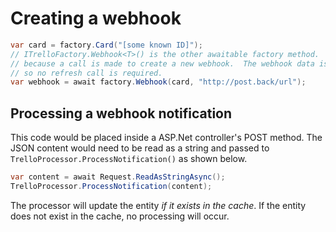 # Creating a webhook

```csharp
var card = factory.Card("[some known ID]");
// ITrelloFactory.Webhook<T>() is the other awaitable factory method.  This is
// because a call is made to create a new webhook.  The webhook data is downloaded,
// so no refresh call is required.
var webhook = await factory.Webhook(card, "http://post.back/url");
```

## Processing a webhook notification

This code would be placed inside a ASP.Net controller's POST method.  The JSON content would need to be read as a string and passed to `TrelloProcessor.ProcessNotification()` as shown below.

```csharp
var content = await Request.ReadAsStringAsync();
TrelloProcessor.ProcessNotification(content);
```

The processor will update the entity *if it exists in the cache*.  If the entity does not exist in the cache, no processing will occur.